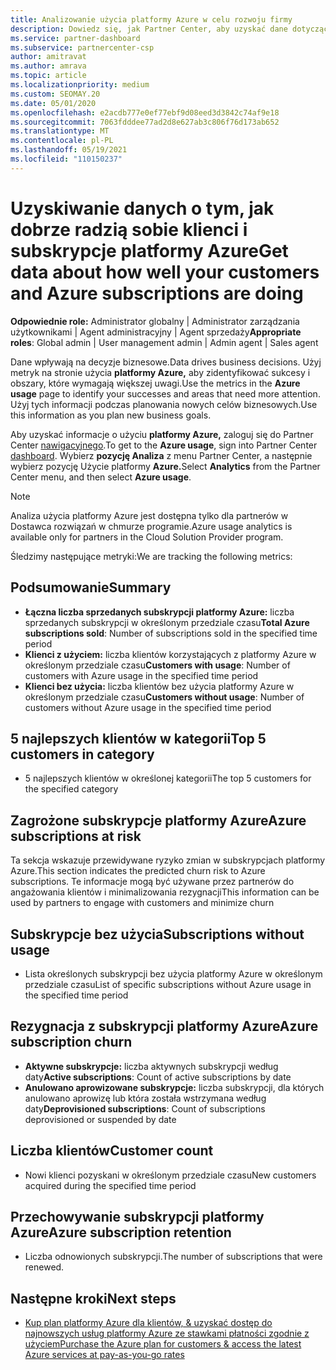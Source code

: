 ```yaml
---
title: Analizowanie użycia platformy Azure w celu rozwoju firmy
description: Dowiedz się, jak Partner Center, aby uzyskać dane dotyczące użycia subskrypcji platformy Azure klientów. Dane obejmują sprzedane, zagrożone i w użyciu subskrypcje.
ms.service: partner-dashboard
ms.subservice: partnercenter-csp
author: amitravat
ms.author: amrava
ms.topic: article
ms.localizationpriority: medium
ms.custom: SEOMAY.20
ms.date: 05/01/2020
ms.openlocfilehash: e2acdb777e0ef77ebf9d08eed3d3842c74af9e18
ms.sourcegitcommit: 7063fdddee77ad2d8e627ab3c806f76d173ab652
ms.translationtype: MT
ms.contentlocale: pl-PL
ms.lasthandoff: 05/19/2021
ms.locfileid: "110150237"
---
```

# <a name="get-data-about-how-well-your-customers-and-azure-subscriptions-are-doing"></a><span data-ttu-id="3d04b-104">Uzyskiwanie danych o tym, jak dobrze radzią sobie klienci i subskrypcje platformy Azure</span><span class="sxs-lookup"><span data-stu-id="3d04b-104">Get data about how well your customers and Azure subscriptions are doing</span></span>



<span data-ttu-id="3d04b-105">**Odpowiednie role:** Administrator globalny | Administrator zarządzania użytkownikami | Agent administracyjny | Agent sprzedaży</span><span class="sxs-lookup"><span data-stu-id="3d04b-105">**Appropriate roles**: Global admin | User management admin | Admin agent | Sales agent</span></span>

<span data-ttu-id="3d04b-106">Dane wpływają na decyzje biznesowe.</span><span class="sxs-lookup"><span data-stu-id="3d04b-106">Data drives business decisions.</span></span> <span data-ttu-id="3d04b-107">Użyj metryk na stronie użycia **platformy Azure,** aby zidentyfikować sukcesy i obszary, które wymagają większej uwagi.</span><span class="sxs-lookup"><span data-stu-id="3d04b-107">Use the metrics in the **Azure usage** page to identify your successes and areas that need more attention.</span></span> <span data-ttu-id="3d04b-108">Użyj tych informacji podczas planowania nowych celów biznesowych.</span><span class="sxs-lookup"><span data-stu-id="3d04b-108">Use this information as you plan new business goals.</span></span>

<span data-ttu-id="3d04b-109">Aby uzyskać informacje o użyciu **platformy Azure,** zaloguj się do Partner Center [nawigacyjnego](https://partner.microsoft.com/dashboard).</span><span class="sxs-lookup"><span data-stu-id="3d04b-109">To get to the **Azure usage**, sign into Partner Center [dashboard](https://partner.microsoft.com/dashboard).</span></span> <span data-ttu-id="3d04b-110">Wybierz **pozycję Analiza** z menu Partner Center, a następnie wybierz pozycję Użycie platformy **Azure.**</span><span class="sxs-lookup"><span data-stu-id="3d04b-110">Select **Analytics** from the Partner Center menu, and then select **Azure usage**.</span></span>

> [!NOTE]
> <span data-ttu-id="3d04b-111">Analiza użycia platformy Azure jest dostępna tylko dla partnerów w Dostawca rozwiązań w chmurze programie.</span><span class="sxs-lookup"><span data-stu-id="3d04b-111">Azure usage analytics is available only for partners in the Cloud Solution Provider program.</span></span>

<span data-ttu-id="3d04b-112">Śledzimy następujące metryki:</span><span class="sxs-lookup"><span data-stu-id="3d04b-112">We are tracking the following metrics:</span></span>

## <a name="summary"></a><span data-ttu-id="3d04b-113">Podsumowanie</span><span class="sxs-lookup"><span data-stu-id="3d04b-113">Summary</span></span>

- <span data-ttu-id="3d04b-114">**Łączna liczba sprzedanych subskrypcji platformy Azure:** liczba sprzedanych subskrypcji w określonym przedziale czasu</span><span class="sxs-lookup"><span data-stu-id="3d04b-114">**Total Azure subscriptions sold**: Number of subscriptions sold in the specified time period</span></span>  
- <span data-ttu-id="3d04b-115">**Klienci z użyciem:** liczba klientów korzystających z platformy Azure w określonym przedziale czasu</span><span class="sxs-lookup"><span data-stu-id="3d04b-115">**Customers with usage**: Number of customers with Azure usage in the specified time period</span></span>  
- <span data-ttu-id="3d04b-116">**Klienci bez użycia:** liczba klientów bez użycia platformy Azure w określonym przedziale czasu</span><span class="sxs-lookup"><span data-stu-id="3d04b-116">**Customers without usage**: Number of customers without Azure usage in the specified time period</span></span>  

## <a name="top-5-customers-in-category"></a><span data-ttu-id="3d04b-117">5 najlepszych klientów w kategorii</span><span class="sxs-lookup"><span data-stu-id="3d04b-117">Top 5 customers in category</span></span>

- <span data-ttu-id="3d04b-118">5 najlepszych klientów w określonej kategorii</span><span class="sxs-lookup"><span data-stu-id="3d04b-118">The top 5 customers for the specified category</span></span>  

## <a name="azure-subscriptions-at-risk"></a><span data-ttu-id="3d04b-119">Zagrożone subskrypcje platformy Azure</span><span class="sxs-lookup"><span data-stu-id="3d04b-119">Azure subscriptions at risk</span></span>

<span data-ttu-id="3d04b-120">Ta sekcja wskazuje przewidywane ryzyko zmian w subskrypcjach platformy Azure.</span><span class="sxs-lookup"><span data-stu-id="3d04b-120">This section indicates the predicted churn risk to Azure subscriptions.</span></span> <span data-ttu-id="3d04b-121">Te informacje mogą być używane przez partnerów do angażowania klientów i minimalizowania rezygnacji</span><span class="sxs-lookup"><span data-stu-id="3d04b-121">This information can be used by partners to engage with customers and minimize churn</span></span>

## <a name="subscriptions-without-usage"></a><span data-ttu-id="3d04b-122">Subskrypcje bez użycia</span><span class="sxs-lookup"><span data-stu-id="3d04b-122">Subscriptions without usage</span></span>

- <span data-ttu-id="3d04b-123">Lista określonych subskrypcji bez użycia platformy Azure w określonym przedziale czasu</span><span class="sxs-lookup"><span data-stu-id="3d04b-123">List of specific subscriptions without Azure usage in the specified time period</span></span>  

## <a name="azure-subscription-churn"></a><span data-ttu-id="3d04b-124">Rezygnacja z subskrypcji platformy Azure</span><span class="sxs-lookup"><span data-stu-id="3d04b-124">Azure subscription churn</span></span>

- <span data-ttu-id="3d04b-125">**Aktywne subskrypcje:** liczba aktywnych subskrypcji według daty</span><span class="sxs-lookup"><span data-stu-id="3d04b-125">**Active subscriptions**: Count of active subscriptions by date</span></span>  
- <span data-ttu-id="3d04b-126">**Anulowano aprowizowane subskrypcje:** liczba subskrypcji, dla których anulowano aprowizę lub która została wstrzymana według daty</span><span class="sxs-lookup"><span data-stu-id="3d04b-126">**Deprovisioned subscriptions**: Count of subscriptions deprovisioned or suspended by date</span></span>  

## <a name="customer-count"></a><span data-ttu-id="3d04b-127">Liczba klientów</span><span class="sxs-lookup"><span data-stu-id="3d04b-127">Customer count</span></span>

- <span data-ttu-id="3d04b-128">Nowi klienci pozyskani w określonym przedziale czasu</span><span class="sxs-lookup"><span data-stu-id="3d04b-128">New customers acquired during the specified time period</span></span>  

## <a name="azure-subscription-retention"></a><span data-ttu-id="3d04b-129">Przechowywanie subskrypcji platformy Azure</span><span class="sxs-lookup"><span data-stu-id="3d04b-129">Azure subscription retention</span></span>

- <span data-ttu-id="3d04b-130">Liczba odnowionych subskrypcji.</span><span class="sxs-lookup"><span data-stu-id="3d04b-130">The number of subscriptions that were renewed.</span></span>

 ## <a name="next-steps"></a><span data-ttu-id="3d04b-131">Następne kroki</span><span class="sxs-lookup"><span data-stu-id="3d04b-131">Next steps</span></span>

- [<span data-ttu-id="3d04b-132">Kup plan platformy Azure dla klientów, & uzyskać dostęp do najnowszych usług platformy Azure ze stawkami płatności zgodnie z użyciem</span><span class="sxs-lookup"><span data-stu-id="3d04b-132">Purchase the Azure plan for customers & access the latest Azure services at pay-as-you-go rates</span></span>](purchase-azure-plan.md)
